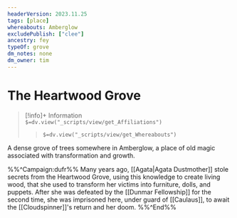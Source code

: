 ```yaml
---
headerVersion: 2023.11.25
tags: [place]
whereabouts: Amberglow
excludePublish: ["clee"]
ancestry: fey
typeOf: grove
dm_notes: none
dm_owner: tim
---
```

# The Heartwood Grove
>[!info]+ Information  
> `$=dv.view("_scripts/view/get_Affiliations")`  
>> `$=dv.view("_scripts/view/get_Whereabouts")`

A dense grove of trees somewhere in Amberglow, a place of old magic associated with transformation and growth. 

%%^Campaign:dufr%%
Many years ago, [[Agata|Agata Dustmother]] stole secrets from the Heartwood Grove, using this knowledge to create living wood, that she used to transform her victims into furniture, dolls, and puppets. After she was defeated by the [[Dunmar Fellowship]] for the second time, she was imprisoned here, under guard of [[Caulaus]], to await the [[Cloudspinner]]'s return and her doom.
%%^End%%
